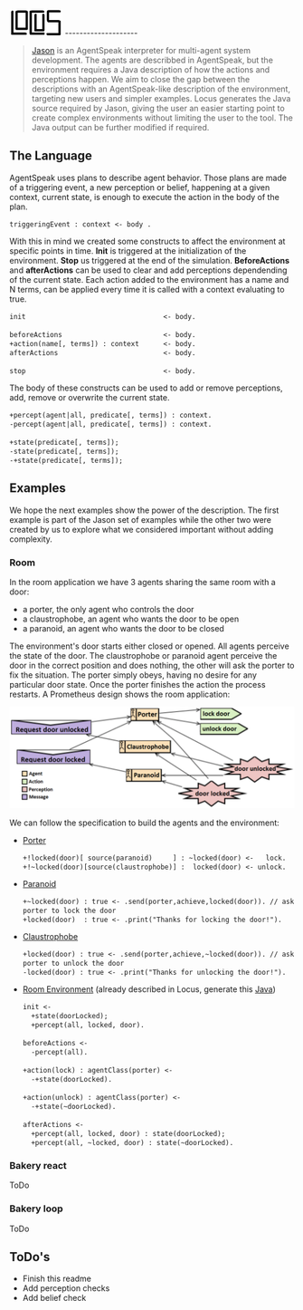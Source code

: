 <img src="Logo.png" alt="Locus" width="94" height="47">
--------------------

> [Jason](http://jason.sourceforge.net/) is an AgentSpeak interpreter for multi-agent system development. The agents are describbed in AgentSpeak, but the environment requires a Java description of how the actions and perceptions happen. We aim to close the gap between the descriptions with an AgentSpeak-like description of the environment, targeting new users and simpler examples. Locus generates the Java source required by Jason, giving the user an easier starting point to create complex environments without limiting the user to the tool. The Java output can be further modified if required.

## The Language

AgentSpeak uses plans to describe agent behavior. Those plans are made of a triggering event, a new perception or belief, happening at a given context, current state, is enough to execute the action in the body of the plan.

```
triggeringEvent : context <- body .
```

With this in mind we created some constructs to affect the environment at specific points in time. **Init** is triggered at the initialization of the environment. **Stop** us triggered at the end of the simulation. **BeforeActions** and **afterActions** can be used to clear and add perceptions dependending of the current state.
Each action added to the environment has a name and N terms, can be applied every time it is called with a context evaluating to true.

```
init                                  <- body.

beforeActions                         <- body.
+action(name[, terms]) : context      <- body.
afterActions                          <- body.

stop                                  <- body.
```

The body of these constructs can be used to add or remove perceptions, add, remove or overwrite the current state.

```
+percept(agent|all, predicate[, terms]) : context.
-percept(agent|all, predicate[, terms]) : context.

+state(predicate[, terms]);
-state(predicate[, terms]);
-+state(predicate[, terms]);
```

## Examples

We hope the next examples show the power of the description. The first example is part of the Jason set of examples while the other two were created by us to explore what we considered important without adding complexity.

### Room

In the room application we have 3 agents sharing the same room with a door:
- a porter, the only agent who controls the door
- a claustrophobe, an agent who wants the door to be open
- a paranoid, an agent who wants the door to be closed

The environment's door starts either closed or opened. All agents perceive the state of the door. The claustrophobe or paranoid agent perceive the door in the correct position and does nothing, the other will ask the porter to fix the situation. The porter simply obeys, having no desire for any particular door state. Once the porter finishes the action the process restarts. A Prometheus design shows the room application:

![Prometheus design](examples/Room/Prometheus_Room.png)  

We can follow the specification to build the agents and the environment:
- [Porter](examples/Room/porter.asl)
  ```
  +!locked(door)[ source(paranoid)     ] : ~locked(door) <-   lock.
  +!~locked(door)[source(claustrophobe)] :  locked(door) <- unlock.
  ```

- [Paranoid](examples/Room/paranoid.asl)
  ```
  +~locked(door) : true <- .send(porter,achieve,locked(door)). // ask porter to lock the door
  +locked(door)  : true <- .print("Thanks for locking the door!").
  ```

- [Claustrophobe]((examples/Room/claustrophobe.asl))
  ```
  +locked(door) : true <- .send(porter,achieve,~locked(door)). // ask porter to unlock the door
  -locked(door) : true <- .print("Thanks for unlocking the door!").
  ```

- [Room Environment](examples/Room/RoomEnv.esl) (already described in Locus, generate this [Java](examples/Room/RoomEnv.java)) 
  ```
  init <-
    +state(doorLocked);
    +percept(all, locked, door).
  
  beforeActions <-
    -percept(all).
  
  +action(lock) : agentClass(porter) <-
    -+state(doorLocked).
  
  +action(unlock) : agentClass(porter) <-
    -+state(~doorLocked).
  
  afterActions <-
    +percept(all, locked, door) : state(doorLocked);
    +percept(all, ~locked, door) : state(~doorLocked).
  ```

### Bakery react

ToDo

### Bakery loop

ToDo

## ToDo's

- Finish this readme
- Add perception checks
- Add belief check
